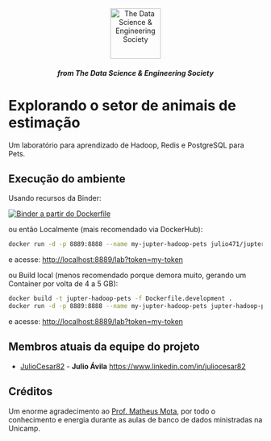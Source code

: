 <!-- ds header -->
<div align="center">
  <a href="https://github.com/thedatasociety" rel="noopener" target="_blank">
 <img src="https://avatars3.githubusercontent.com/u/47368510?s=200&v=4" alt="The Data Science & Engineering Society" width="100px">
    </a>
 <h5>from The Data Science & Engineering Society</h5>
 
</div>
<!-- /ds header -->

# Explorando o setor de animais de estimação

Um laboratório para aprendizado de Hadoop, Redis e PostgreSQL para Pets.

## Execução do ambiente


Usando recursos da Binder:

<!-- 
[![Binder a partir da imagem Docker pronta](https://mybinder.org/badge_logo.svg)](https://mybinder.org/v2/git/https%3A%2F%2Fhub.docker.com%2Fr%2Fjulio471%2Fjupter-hadoop-pets/master?urlpath=lab/tree)
-->

[![Binder a partir do Dockerfile](https://mybinder.org/badge_logo.svg)](https://mybinder.org/v2/gh/JulioCesar82/lab-hadoop-for-pet/master?urlpath=/)


ou então Localmente (mais recomendado via DockerHub):

```bash
docker run -d -p 8889:8888 --name my-jupter-hadoop-pets julio471/jupter-hadoop-pets:18.0 start-notebook.py --NotebookApp.token='my-token'
```
e acesse: [http://localhost:8889/lab?token=my-token](http://localhost:8889/lab?token=my-token)


ou Build local (menos recomendado porque demora muito, gerando um Container por volta de 4 a 5 GB):

```bash
docker build -t jupter-hadoop-pets -f Dockerfile.development .
docker run -d -p 8889:8888 --name my-jupter-hadoop-pets jupter-hadoop-pets start-notebook.py --NotebookApp.token='my-token'
```

e acesse: [http://localhost:8889/lab?token=my-token](http://localhost:8889/lab?token=my-token)


## Membros atuais da equipe do projeto

* [JulioCesar82](https://github.com/JulioCesar82) -
**Julio Ávila** <https://www.linkedin.com/in/juliocesar82>


## Créditos

Um enorme agradecimento ao [Prof. Matheus Mota](https://www.linkedin.com/in/motams/), por todo o conhecimento e energia durante as aulas de banco de dados ministradas na Unicamp.
